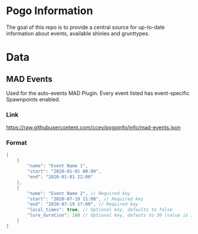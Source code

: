 # Pogo Information

The goal of this repo is to provide a central source for up-to-date information about events, available shinies and grunttypes.

# Data

## MAD Events
Used for the auto-events MAD Plugin. Every event listed has event-specific Spawnpoints enabled.

### Link
https://raw.githubusercontent.com/ccev/pogoinfo/info/mad-events.json

### Format
```java
[
    {
        "name": "Event Name 1",
        "start": "2020-01-01 00:00",
        "end": "2020-01-01 22:00"
    },
    {
        "name": "Event Name 2", // Required key
        "start": "2020-07-19 11:00", // Required key
        "end": "2020-07-19 17:00", // Required key
        "local_times": true, // Optional key, defaults to false
        "lure_duration": 180 // Optional key, defauts to 30 (value is in minutes)
    }
]
```
